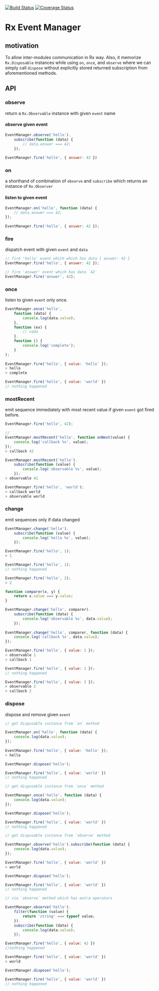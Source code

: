 [![Build Status](https://secure.travis-ci.org/huang47/rx-event-manager.png?branch=master)](http://travis-ci.org/huang47/rx-event-manager)
[![Coverage Status](https://img.shields.io/coveralls/huang47/rx-event-manager.svg)](https://coveralls.io/r/huang47/rx-event-manager?branch=master)

# Rx Event Manager

## motivation

To allow inter-modules communication in Rx way. Also, it memorize `Rx.Disposable` instances while using `on`, `once`, and `observe` where we can simply call `dispose` without explicitly stored returned subscription from aforementioned methods.

## API

### observe

return a `Rx.Observable` instance with given `event` name

#### observe given event

```js
EventManager.observe('hello').
	subscribe(function (data) {
		// data.answer === 42;
	});
	
EventManager.fire('hello', { answer: 42 })
```

### on

a shorthand of combination of `observe` and `subscribe` which returns an instance of `Rx.Observer`

#### listen to given event

```js
EventManager.on('hello', function (data) {
	// data.answer === 42;
});
	
EventManager.fire('hello', { answer: 42 });
```

### fire

dispatch event with given `event` and `data`

```js
// fire 'hello' event which which has data { answer: 42 }
EventManager.fire('hello', { answer: 42 });

// fire 'answer' event which has data `42`
EventManager.fire('answer', 42);
```

### once

listen to given `event` only once.

```js
EventManager.once('hello',
	function (data) {
		console.log(data.value);
	},
	function (ex) {
		// nada
	}.
	function () {
		console.log('complete');
	}
);
	
EventManager.fire('hello', { value: 'hello' });
> hello
> complete

EventManager.fire('hello', { value: 'world' })
// nothing happened
```

### mostRecent

emit sequence immediately with most recent value
if given `event` got fired before.

```js
EventManager.fire('hello', 42);

// 
EventManager.mostRecent('hello', function onNext(value) {
	console.log('callback %s', value);
});	
> callback 42

EventManager.mostRecent('hello').
	subscribe(function (value) {
		console.log('observable %s', value);
	});	
> observable 42

EventManager.fire('hello', 'world');
> callback world
> observable world
```

### change

emit sequences only if data changed

```js
EventManager.change('hello').
	subscribe(function (value) {
		console.log('hello %s', value);
	});

EventManager.fire('hello', 1);
> 1

EventManager.fire('hello', 1);
// nothing happened

EventManager.fire('hello', 2);
> 2
```

```js
function comparer(x, y) {
	return x.value === y.value;
}

EventManager.change('hello', comparer).
	subscribe(function (data) {
		console.log('observable %s', data.value);
	});
	
EventManager.change('hello', comparer, function (data) {
	console.log('callback %s', data.value);
});

EventManager.fire('hello', { value: 1 });
> observable 1
> callback 1

EventManager.fire('hello', { value: 1 });
// nothing happened

EventManager.fire('hello', { value: 2 });
> observable 2
> callback 2
```

### dispose

dispose and remove given `event`

```js
// get disposable instance from `on` method

EventManager.on('hello', function (data) {
	console.log(data.value);
});
	
EventManager.fire('hello', { value: 'hello' });
> hello

EventManager.dispose('hello');

EventManager.fire('hello', { value: 'world' })
// nothing happened
```

```js
// get disposable instance from `once` method

EventManager.once('hello', function (data) {
	console.log(data.value);
});

EventManager.dispose('hello');

EventManager.fire('hello', { value: 'world' })
// nothing happened
```

```js
// get disposable instance from `observe` method

EventManager.observe('hello').subscribe(function (data) {
	console.log(data.value);
});

EventManager.fire('hello', { value: 'world' })
> world

EventManager.dispose('hello');

EventManager.fire('hello', { value: 'world' })
// nothing happened
```

```js
// via `observe` method which has extra operators 

EventManager.observe('hello').
	filter(function (value) {
		return 'string' === typeof value;
	}).
	subscribe(function (data) {
		console.log(data.value);
	});

EventManager.fire('hello', { value: 42 })
//nothing happened

EventManager.fire('hello', { value: 'world' })
> world

EventManager.dispose('hello');

EventManager.fire('hello', { value: 'world' })
// nothing happened
```
